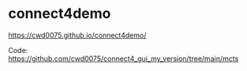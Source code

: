 # connect4demo   
https://cwd0075.github.io/connect4demo/  

Code:  
https://github.com/cwd0075/connect4_gui_my_version/tree/main/mcts  

